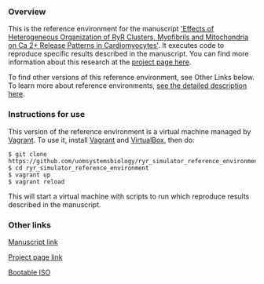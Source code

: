 ### Overview

This is the reference environment for the manuscript ['Effects of Heterogeneous Organization of RyR Clusters, Myofibrils and Mitochondria on Ca 2+ Release Patterns in Cardiomyocytes'](http://dx.doi.org/10.1371/journal.pcbi.1004417).  It executes code to reproduce specific results described in the manuscript.   You can find more information about this research at the [project page here](https://github.com/vraj004/RyR-simulator).  

To find other versions of this reference environment, see Other Links below.  To learn more about reference environments, [see the detailed description here](http://uomsystemsbiology.github.io/reference-environments/).  

### Instructions for use

This version of the reference environment is a virtual machine managed by [Vagrant](http://www.vagrantup.com).  To use it, install [Vagrant](http://www.vagrantup.com) and [VirtualBox](https://www.virtualbox.org/), then do:

```
$ git clone https://github.com/uomsystemsbiology/ryr_simulator_reference_environment.git
$ cd ryr_simulator_reference_environment
$ vagrant up
$ vagrant reload
```
This will start a virtual machine with scripts to run which reproduce results described in the manuscript.  

### Other links

[Manuscript link](http://dx.doi.org/10.1371/journal.pcbi.1004417)

[Project page link](https://github.com/vraj004/RyR-simulator)

[Bootable ISO](http://dx.doi.org/10.5281/zenodo.32916)

